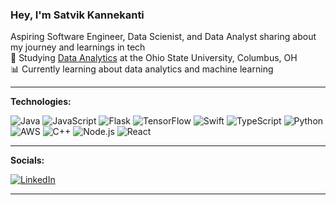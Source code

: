 
### Hey, I'm Satvik Kannekanti

Aspiring Software Engineer, Data Scienist, and Data Analyst sharing about my journey and learnings in tech<br/>
📖 Studying [Data Analytics]() at the Ohio State University, Columbus, OH<br/>
📊 Currently learning about data analytics and machine learning

---
**Technologies:**

![Java](https://img.shields.io/badge/Java-%23ED8B00.svg?style=for-the-badge&logo=java&logoColor=white)
![JavaScript](https://img.shields.io/badge/JavaScript-%23323330.svg?style=for-the-badge&logo=javascript&logoColor=%23F7DF1E)
![Flask](https://img.shields.io/badge/Flask-%23000.svg?style=for-the-badge&logo=flask&logoColor=white)
![TensorFlow](https://img.shields.io/badge/TensorFlow-%23FF6F00.svg?style=for-the-badge&logo=tensorflow&logoColor=white)
![Swift](https://img.shields.io/badge/Swift-FA7343?style=for-the-badge&logo=swift&logoColor=white)
![TypeScript](https://img.shields.io/badge/TypeScript-%23007ACC.svg?style=for-the-badge&logo=typescript&logoColor=white)
![Python](https://img.shields.io/badge/Python-%2314354C.svg?style=for-the-badge&logo=python&logoColor=white)
![AWS](https://img.shields.io/badge/Amazon_AWS-%23FF9900.svg?style=for-the-badge&logo=amazon-aws&logoColor=white)
![C++](https://img.shields.io/badge/C%2B%2B-%2300599C.svg?style=for-the-badge&logo=c%2B%2B&logoColor=white)
![Node.js](https://img.shields.io/badge/Node.js-43853D?style=for-the-badge&logo=node.js&logoColor=white)
![React](https://img.shields.io/badge/React-%2320232a.svg?style=for-the-badge&logo=react&logoColor=%2361DAFB)

---

 **Socials:**

[![LinkedIn](https://img.shields.io/badge/LinkedIn-0A66C2?style=for-the-badge&logo=linkedin&logoColor=white)](www.linkedin.com/in/ksatvik)

---

